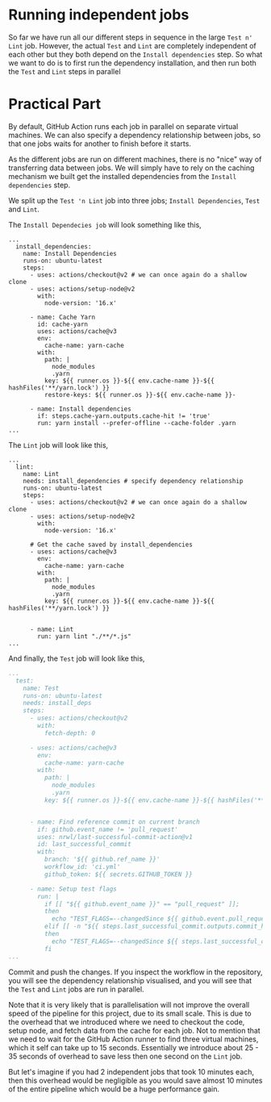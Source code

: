 # Running independent jobs 

So far we have run all our different steps in sequence in the large `Test n' Lint` job. However, the actual `Test` and `Lint` are completely independent of each other but they both depend on the `Install dependencies` step. So what we want to do is to first run the dependency installation, and then run both the `Test` and `Lint` steps in parallel

# Practical Part

By default, GitHub Action runs each job in parallel on separate virtual machines. We can also specify a dependency relationship between jobs, so that one jobs waits for another to finish before it starts.

As the different jobs are run on different machines, there is no "nice" way of transferring data between jobs. We will simply have to rely on the caching mechanism we built get the installed dependencies from the `Install dependencies` step.

We split up the `Test 'n Lint` job into three jobs; `Install Dependencies`, `Test` and `Lint`.

The `Install Dependecies job` will look something like this,

```yarn
...
  install_dependencies:
    name: Install Dependencies
    runs-on: ubuntu-latest
    steps:
      - uses: actions/checkout@v2 # we can once again do a shallow clone
      - uses: actions/setup-node@v2
        with:
          node-version: '16.x'

      - name: Cache Yarn
        id: cache-yarn
        uses: actions/cache@v3
        env:
          cache-name: yarn-cache
        with:
          path: |
            node_modules
            .yarn
          key: ${{ runner.os }}-${{ env.cache-name }}-${{ hashFiles('**/yarn.lock') }}
          restore-keys: ${{ runner.os }}-${{ env.cache-name }}-

      - name: Install dependencies
        if: steps.cache-yarn.outputs.cache-hit != 'true'
        run: yarn install --prefer-offline --cache-folder .yarn
...
```

The `Lint` job will look like this,

```yarn
...
  lint:
    name: Lint
    needs: install_dependencies # specify dependency relationship
    runs-on: ubuntu-latest
    steps:
      - uses: actions/checkout@v2 # we can once again do a shallow clone
      - uses: actions/setup-node@v2
        with:
          node-version: '16.x'

      # Get the cache saved by install_dependencies
      - uses: actions/cache@v3
        env:
          cache-name: yarn-cache
        with:
          path: |
            node_modules
            .yarn
          key: ${{ runner.os }}-${{ env.cache-name }}-${{ hashFiles('**/yarn.lock') }}


      - name: Lint
        run: yarn lint "./**/*.js"
...
```

And finally, the `Test` job will look like this,

```yaml
...
  test:
    name: Test
    runs-on: ubuntu-latest
    needs: install_deps
    steps:
      - uses: actions/checkout@v2
        with:
          fetch-depth: 0

      - uses: actions/cache@v3
        env:
          cache-name: yarn-cache
        with:
          path: |
            node_modules
            .yarn
          key: ${{ runner.os }}-${{ env.cache-name }}-${{ hashFiles('**/yarn.lock') }}


      - name: Find reference commit on current branch
        if: github.event_name != 'pull_request'
        uses: nrwl/last-successful-commit-action@v1
        id: last_successful_commit
        with:
          branch: '${{ github.ref_name }}'
          workflow_id: 'ci.yml'
          github_token: ${{ secrets.GITHUB_TOKEN }}

      - name: Setup test flags
        run: |
          if [[ "${{ github.event_name }}" == "pull_request" ]];
          then
            echo "TEST_FLAGS=--changedSince ${{ github.event.pull_request.base.sha }}" >> $GITHUB_ENV
          elif [[ -n "${{ steps.last_successful_commit.outputs.commit_hash }}" ]];
          then
            echo "TEST_FLAGS=--changedSince ${{ steps.last_successful_commit.outputs.commit_hash }}" >> $GITHUB_ENV
          fi
...
```

Commit and push the changes. If you inspect the workflow in the repository, you will see the dependency relationship visualised, and you will see that the `Test` and `Lint` jobs are run in parallel.

Note that it is very likely that is parallelisation will not improve the overall speed of the pipeline for this project, due to its small scale. This is due to the overhead that we introduced where we need to checkout the code, setup node, and fetch data from the cache for each job. Not to mention that we need to wait for the GitHub Action runner to find three virtual machines, which it self can take up to 15 seconds. Essentially we introduce about 25 - 35 seconds of overhead to save less then one second on the `Lint` job.

But let's imagine if you had 2 independent jobs that took 10 minutes each, then this overhead would be negligible as you would save almost 10 minutes of the entire pipeline which would be a huge performance gain.
